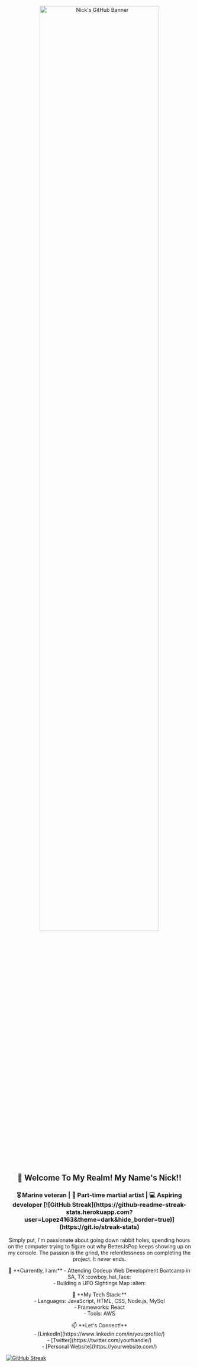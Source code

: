 <p align="center">
  <img src="https://cdn4.whatculture.com/images/2015/09/BMcKRFsj-600x338.jpg" alt="Nick's GitHub Banner" width="80%">
</p>

<h2 align="center">👋 Welcome To My Realm! My Name's Nick!!</h2>
<h3 align="center">
  🎖️ Marine veteran | 🥋 Part-time martial artist | 💻 Aspiring developer
  [![GitHub Streak](https://github-readme-streak-stats.herokuapp.com?user=Lopez4163&theme=dark&hide_border=true)](https://git.io/streak-stats)
</h3>

<p align="center">
  Simply put, I'm passionate about going down rabbit holes, spending hours on the computer trying to figure out why BetterJsPop keeps showing up on my console. The passion is the grind, the relentlessness on completing the project. It never ends.
</p>
<p align="center">
  💼 **Currently, I am:**
  - Attending Codeup Web Development Bootcamp in SA, TX :cowboy_hat_face:<br>
  - Building a UFO Sightings Map :alien:
</p>

<p align="center">
  🚀 **My Tech Stack:**<br>
  - Languages: JavaScript, HTML, CSS, Node.js, MySql<br>
  - Frameworks: React<br>
  - Tools: AWS
</p>

<p align="center">
  📫 **Let's Connect!**<br>
  - [LinkedIn](https://www.linkedin.com/in/yourprofile/)<br>
  - [Twitter](https://twitter.com/yourhandle/)<br>
  - [Personal Website](https://yourwebsite.com/)
</p>
<a href="https://git.io/streak-stats"><img src="https://github-readme-streak-stats.herokuapp.com?user=Lopez4163&theme=blood-dark&hide_border=true" alt="GitHub Streak" /></a>
